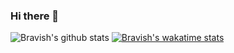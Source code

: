 ### Hi there 👋

<!--
**LoopGlitch26/LoopGlitch26** is a ✨ _special_ ✨ repository because its `README.md` (this file) appears on your GitHub profile.

Here are some ideas to get you started:

- 🔭 I’m currently working on ...
- 🌱 I’m currently learning ...
- 👯 I’m looking to collaborate on ...
- 🤔 I’m looking for help with ...
- 💬 Ask me about ...
- 📫 How to reach me: ...
- 😄 Pronouns: ...
- ⚡ Fun fact: ...
-->
![Bravish's github stats](https://github-readme-stats.vercel.app/api?username=LoopGlitch26&count_private=true&show_icons=true&theme=radical)
[![Bravish's wakatime stats](https://github-readme-stats.vercel.app/api/wakatime?username=LoopGlitch26)](https://github.com/LoopGlitch26/github-readme-stats)



